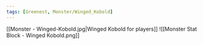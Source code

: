 ```yaml
---
tags: [Greenest, Monster/Winged_Kobold]
---
```

[[Monster - Winged-Kobold.jpg|Winged Kobold for players]]
![[Monster Stat Block - Winged Kobold.png]]